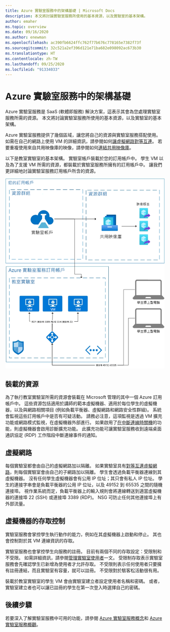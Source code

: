 ```yaml
---
title: Azure 實驗室服務中的架構基礎 | Microsoft Docs
description: 本文將討論實驗室服務所使用的基本資源，以及實驗室的基本架構。
author: emaher
ms.topic: overview
ms.date: 09/16/2020
ms.author: enewman
ms.openlocfilehash: ac390fb6624ffc762f77b676c778165e7382f73f
ms.sourcegitcommit: 32c521a2ef396d121e71ba682e098092ac673b30
ms.translationtype: HT
ms.contentlocale: zh-TW
ms.lasthandoff: 09/25/2020
ms.locfileid: "91334033"
---
```

# <a name="architecture-fundamentals-in-azure-lab-services"></a>Azure 實驗室服務中的架構基礎

Azure 實驗室服務是 SaaS (軟體即服務) 解決方案，這表示其會為您處理實驗室服務所需的資源。 本文將討論實驗室服務所使用的基本資源，以及實驗室的基本架構。  

Azure 實驗室服務提供了幾個區域，讓您將自己的資源與實驗室服務搭配使用。  如需在自己的網路上使用 VM 的詳細資訊，請參閱如何[讓虛擬網路對等互連](how-to-connect-peer-virtual-network.md)。  若要重複使用來自共用映像庫的映像，請參閱如何[連結共用映像庫](how-to-attach-detach-shared-image-gallery.md)。

以下是教室實驗室的基本架構。  實驗室帳戶裝載於您的訂用帳戶中。 學生 VM 以及為了支援 VM 所需的資源，都裝載於實驗室服務所擁有的訂用帳戶中。 讓我們更詳細地討論實驗室服務訂用帳戶所含的資源。

![教室實驗室的基本架構](./media/classroom-labs-fundamentals/labservices-basic-architecture.png)

## <a name="hosted-resources"></a>裝載的資源

為了執行教室實驗室所需的資源會裝載在 Microsoft 管理的其中一個 Azure 訂用帳戶中。  這些資源包括適用於講師的範本虛擬機器、適用於每位學生的虛擬機器，以及與網路相關項目 (例如負載平衡器、虛擬網路和網路安全性群組)。  系統會監視這些訂用帳戶中是否有可疑活動。  請務必注意，這項監視是透過 VM 擴充功能或網路模式監視，在虛擬機器外部進行。  如果啟用了[在中斷連線時關機](how-to-enable-shutdown-disconnect.md)的功能，則虛擬機器會啟用診斷擴充功能。 此擴充功能可讓實驗室服務收到遠端桌面通訊協定 (RDP) 工作階段中斷連線事件的通知。

## <a name="virtual-network"></a>虛擬網路

每個實驗室都會由自己的虛擬網路加以隔離。  如果實驗室具有[對等互連虛擬網路](how-to-connect-peer-virtual-network.md)，則每個實驗室會由自己的子網路加以隔離。  學生會透過負載平衡器連線到其虛擬機器。  沒有任何學生虛擬機器會有公用 IP 位址；其只會有私人 IP 位址。  學生的連接字串會是負載平衡器的公用 IP 位址，以及 49152 到 65535 之間的隨機連接埠。  視作業系統而定，負載平衡器上的輸入規則會將連線轉送到適當虛擬機器的連接埠 22 (SSH) 或連接埠 3389 (RDP)。 NSG 可防止任何其他連接埠上有外部流量。

## <a name="access-control-to-the-virtual-machines"></a>虛擬機器的存取控制

實驗室服務會掌控學生執行動作的能力，例如在其虛擬機器上啟動和停止。  其也會控制對於其 VM 連線資訊的存取。

實驗室服務也會掌控學生向服務的註冊。 目前有兩個不同的存取設定：受限制和不受限。 如需詳細資訊，請參閱[管理實驗室使用者](how-to-configure-student-usage.md#send-invitations-to-users)一文。 受限制存取表示實驗室服務會先確認學生已新增為使用者才允許存取。 不受限則表示任何使用者只要擁有註冊連結，而且實驗室有容量，就可以註冊。 不受限對於駭客松活動很有用。

裝載於教室實驗室的學生 VM 會由實驗室建立者設定使用者名稱和密碼。  或者，實驗室建立者也可以讓已註冊的學生在第一次登入時選擇自己的密碼。  

## <a name="next-steps"></a>後續步驟

若要深入了解實驗室服務中可用的功能，請參閱 [Azure 實驗室服務概念](classroom-labs-concepts.md)和 [Azure 實驗室服務概觀](classroom-labs-overview.md)。
